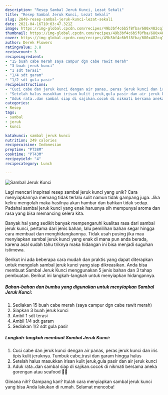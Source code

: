 ```yaml
---
description: "Resep Sambal Jeruk Kunci, Lezat Sekali"
title: "Resep Sambal Jeruk Kunci, Lezat Sekali"
slug: 2848-resep-sambal-jeruk-kunci-lezat-sekali
date: 2021-04-16T10:03:47.321Z
image: https://img-global.cpcdn.com/recipes/49b3bf4c6b5f8fba/680x482cq70/sambal-jeruk-kunci-foto-resep-utama.jpg
thumbnail: https://img-global.cpcdn.com/recipes/49b3bf4c6b5f8fba/680x482cq70/sambal-jeruk-kunci-foto-resep-utama.jpg
cover: https://img-global.cpcdn.com/recipes/49b3bf4c6b5f8fba/680x482cq70/sambal-jeruk-kunci-foto-resep-utama.jpg
author: Derek Flowers
ratingvalue: 3.8
reviewcount: 3
recipeingredient:
- "15 buah cabe merah saya campur dgn cabe rawit merah"
- "3 buah jeruk kunci"
- "1 sdt terasi"
- "1/4 sdt garam"
- "1/2 sdt gula pasir"
recipeinstructions:
- "Cuci cabe dan jeruk kunci dengan air panas, peras jeruk kunci dan iris tipis kulit jeruknya. Tumbuk cabe,trasi dan garam hingga halus"
- "Setelah halus masukkan irisan kulit jeruk,gula pasir dan air jeruk kunci"
- "Aduk rata..dan sambal siap di sajikan.cocok di nikmati bersama aneka gorengan atau seafood 🤤😍"
categories:
- Resep
tags:
- sambal
- jeruk
- kunci

katakunci: sambal jeruk kunci 
nutrition: 249 calories
recipecuisine: Indonesian
preptime: "PT38M"
cooktime: "PT43M"
recipeyield: "4"
recipecategory: Lunch

---
```



![Sambal Jeruk Kunci](https://img-global.cpcdn.com/recipes/49b3bf4c6b5f8fba/680x482cq70/sambal-jeruk-kunci-foto-resep-utama.jpg)

Lagi mencari inspirasi resep sambal jeruk kunci yang unik? Cara menyiapkannya memang tidak terlalu sulit namun tidak gampang juga. Jika keliru mengolah maka hasilnya akan hambar dan bahkan tidak sedap. Padahal sambal jeruk kunci yang enak harusnya sih mempunyai aroma dan rasa yang bisa memancing selera kita.



Banyak hal yang sedikit banyak mempengaruhi kualitas rasa dari sambal jeruk kunci, pertama dari jenis bahan, lalu pemilihan bahan segar hingga cara membuat dan menghidangkannya. Tidak usah pusing jika mau menyiapkan sambal jeruk kunci yang enak di mana pun anda berada, karena asal sudah tahu triknya maka hidangan ini bisa menjadi suguhan istimewa.


Berikut ini ada beberapa cara mudah dan praktis yang dapat diterapkan untuk mengolah sambal jeruk kunci yang siap dikreasikan. Anda bisa membuat Sambal Jeruk Kunci menggunakan 5 jenis bahan dan 3 tahap pembuatan. Berikut ini langkah-langkah untuk menyiapkan hidangannya.

<!--inarticleads1-->

##### Bahan-bahan dan bumbu yang digunakan untuk menyiapkan Sambal Jeruk Kunci:

1. Sediakan 15 buah cabe merah (saya campur dgn cabe rawit merah)
1. Siapkan 3 buah jeruk kunci
1. Ambil 1 sdt terasi
1. Ambil 1/4 sdt garam
1. Sediakan 1/2 sdt gula pasir




<!--inarticleads2-->

##### Langkah-langkah membuat Sambal Jeruk Kunci:

1. Cuci cabe dan jeruk kunci dengan air panas, peras jeruk kunci dan iris tipis kulit jeruknya. Tumbuk cabe,trasi dan garam hingga halus
1. Setelah halus masukkan irisan kulit jeruk,gula pasir dan air jeruk kunci
1. Aduk rata..dan sambal siap di sajikan.cocok di nikmati bersama aneka gorengan atau seafood 🤤😍




Gimana nih? Gampang kan? Itulah cara menyiapkan sambal jeruk kunci yang bisa Anda lakukan di rumah. Selamat mencoba!
